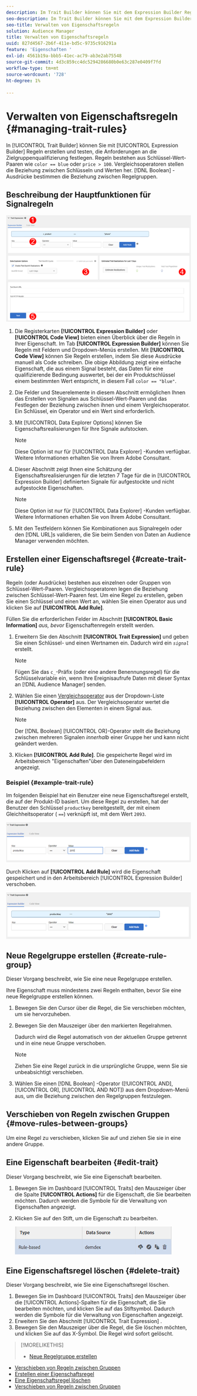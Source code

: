 ```yaml
---
description: Im Trait Builder können Sie mit dem Expression Builder Regeln erstellen und testen, die Anforderungen an die Zielgruppenqualifizierung festlegen. Regeln bestehen aus Schlüssel-Wert-Paaren wie "color == blue" oder "price &gt; 100". Vergleichsoperatoren stellen die Beziehung zwischen Schlüsseln und Werten her. Boolesche Ausdrücke bestimmen die Beziehung zwischen Regelgruppen.
seo-description: Im Trait Builder können Sie mit dem Expression Builder Regeln erstellen und testen, die Anforderungen an die Zielgruppenqualifizierung festlegen. Regeln bestehen aus Schlüssel-Wert-Paaren wie "color == blue" oder "price &gt; 100". Vergleichsoperatoren stellen die Beziehung zwischen Schlüsseln und Werten her. Boolesche Ausdrücke bestimmen die Beziehung zwischen Regelgruppen.
seo-title: Verwalten von Eigenschaftsregeln
solution: Audience Manager
title: Verwalten von Eigenschaftsregeln
uuid: 827d4567-2b6f-411e-bd5c-9735c916291a
feature: 'Eigenschaften '
exl-id: 4561b19a-bbb5-41ec-ac79-ab3e2ab75548
source-git-commit: 4d3c859cc4dc5294286680b0e63c287e0409f7fd
workflow-type: tm+mt
source-wordcount: '728'
ht-degree: 1%

---
```


# Verwalten von Eigenschaftsregeln {#managing-trait-rules}

In [!UICONTROL Trait Builder] können Sie mit [!UICONTROL Expression Builder] Regeln erstellen und testen, die Anforderungen an die Zielgruppenqualifizierung festlegen. Regeln bestehen aus Schlüssel-Wert-Paaren wie `color == blue` oder `price > 100`. Vergleichsoperatoren stellen die Beziehung zwischen Schlüsseln und Werten her. [!DNL Boolean] -Ausdrücke bestimmen die Beziehung zwischen Regelgruppen.

<!-- c_tb_rules.xml -->

## Beschreibung der Hauptfunktionen für Signalregeln

![](assets/manage-trait-rules.png)

1. Die Registerkarten **[!UICONTROL Expression Builder]** oder **[!UICONTROL Code View]** bieten einen Überblick über die Regeln in Ihrer Eigenschaft. Im Tab **[!UICONTROL Expression Builder]** können Sie Regeln mit Feldern und Dropdown-Menüs erstellen. Mit **[!UICONTROL Code View]** können Sie Regeln erstellen, indem Sie diese Ausdrücke manuell als Code schreiben. Die obige Abbildung zeigt eine einfache Eigenschaft, die aus einem Signal besteht, das Daten für eine qualifizierende Bedingung auswertet, bei der ein Produktschlüssel einem bestimmten Wert entspricht, in diesem Fall `color == "blue"`.

1. Die Felder und Steuerelemente in diesem Abschnitt ermöglichen Ihnen das Erstellen von Signalen aus Schlüssel-Wert-Paaren und das Festlegen der Beziehung zwischen ihnen und einem Vergleichsoperator. Ein Schlüssel, ein Operator und ein Wert sind erforderlich.
1. Mit [!UICONTROL Data Explorer Options] können Sie Eigenschaftsrealisierungen für Ihre Signale aufstocken.

   >[!NOTE]
   >
   >Diese Option ist nur für [!UICONTROL Data Explorer] -Kunden verfügbar. Weitere Informationen erhalten Sie von Ihrem Adobe Consultant.

1. Dieser Abschnitt zeigt Ihnen eine Schätzung der Eigenschaftsrealisierungen für die letzten 7 Tage für die in [!UICONTROL Expression Builder] definierten Signale für aufgestockte und nicht aufgestockte Eigenschaften.

   >[!NOTE]
   >
   >Diese Option ist nur für [!UICONTROL Data Explorer] -Kunden verfügbar. Weitere Informationen erhalten Sie von Ihrem Adobe Consultant.

1. Mit den Testfeldern können Sie Kombinationen aus Signalregeln oder den [!DNL URL]s validieren, die Sie beim Senden von Daten an Audience Manager verwenden möchten.

## Erstellen einer Eigenschaftsregel {#create-trait-rule}

Regeln (oder Ausdrücke) bestehen aus einzelnen oder Gruppen von Schlüssel-Wert-Paaren. Vergleichsoperatoren legen die Beziehung zwischen Schlüssel-Wert-Paaren fest. Um eine Regel zu erstellen, geben Sie einen Schlüssel und einen Wert an, wählen Sie einen Operator aus und klicken Sie auf **[!UICONTROL Add Rule]**.

<!-- t_tb_create_rules.xml -->

Füllen Sie die erforderlichen Felder im Abschnitt **[!UICONTROL Basic Information]** *aus, bevor* Eigenschaftenregeln erstellt werden.

1. Erweitern Sie den Abschnitt **[!UICONTROL Trait Expression]** und geben Sie einen Schlüssel- und einen Wertnamen ein. Dadurch wird ein *`signal`* erstellt.

   >[!NOTE]
   >
   >Fügen Sie das `c_`-Präfix (oder eine andere Benennungsregel) für die Schlüsselvariable ein, wenn Ihre Ereignisaufrufe Daten mit dieser Syntax an [!DNL Audience Manager] senden.

1. Wählen Sie einen [Vergleichsoperator](../../features/traits/trait-comparison-operators.md) aus der Dropdown-Liste **[!UICONTROL Operator]** aus. Der Vergleichsoperator wertet die Beziehung zwischen den Elementen in einem Signal aus.

   >[!NOTE]
   >
   >Der [!DNL Boolean] [!UICONTROL OR]-Operator stellt die Beziehung zwischen mehreren Signalen *innerhalb* einer Gruppe her und kann nicht geändert werden.

1. Klicken **[!UICONTROL Add Rule]**. Die gespeicherte Regel wird im Arbeitsbereich &quot;Eigenschaften&quot;über den Dateneingabefeldern angezeigt.

### Beispiel {#example-trait-rule}

Im folgenden Beispiel hat ein Benutzer eine neue Eigenschaftsregel erstellt, die auf der Produkt-ID basiert. Um diese Regel zu erstellen, hat der Benutzer den Schlüssel `productkey` bereitgestellt, der mit einem Gleichheitsoperator ( `==`) verknüpft ist, mit dem Wert `2093`.

![](assets/tb_sample_rule1.png)

Durch Klicken auf **[!UICONTROL Add Rule]** wird die Eigenschaft gespeichert und in den Arbeitsbereich [!UICONTROL Expression Builder] verschoben.

![](assets/tb_sample_rule2.png)

## Neue Regelgruppe erstellen {#create-rule-group}

Dieser Vorgang beschreibt, wie Sie eine neue Regelgruppe erstellen.

<!-- t_tb_new_rule_group.xml -->

Ihre Eigenschaft muss mindestens zwei Regeln enthalten, bevor Sie eine neue Regelgruppe erstellen können.

1. Bewegen Sie den Cursor über die Regel, die Sie verschieben möchten, um sie hervorzuheben.
1. Bewegen Sie den Mauszeiger über den markierten Regelrahmen.

   Dadurch wird die Regel automatisch von der aktuellen Gruppe getrennt und in eine neue Gruppe verschoben.

   >[!NOTE]
   >
   >Ziehen Sie eine Regel zurück in die ursprüngliche Gruppe, wenn Sie sie unbeabsichtigt verschieben.

1. Wählen Sie einen [!DNL Boolean] -Operator ([!UICONTROL AND], [!UICONTROL OR], [!UICONTROL AND NOT]) aus dem Dropdown-Menü aus, um die Beziehung zwischen den Regelgruppen festzulegen.

## Verschieben von Regeln zwischen Gruppen {#move-rules-between-groups}

Um eine Regel zu verschieben, klicken Sie auf und ziehen Sie sie in eine andere Gruppe.

## Eine Eigenschaft bearbeiten {#edit-trait}

Dieser Vorgang beschreibt, wie Sie eine Eigenschaft bearbeiten.

<!-- t_tb_edit.xml -->

1. Bewegen Sie im Dashboard [!UICONTROL Traits] den Mauszeiger über die Spalte **[!UICONTROL Actions]** für die Eigenschaft, die Sie bearbeiten möchten. Dadurch werden die Symbole für die Verwaltung von Eigenschaften angezeigt.
1. Klicken Sie auf den Stift, um die Eigenschaft zu bearbeiten.

   ![](assets/tb_edit_trait.png)

## Eine Eigenschaftsregel löschen {#delete-trait}

Dieser Vorgang beschreibt, wie Sie eine Eigenschaftsregel löschen.

<!-- t_tb_delete_rule.xml -->

1. Bewegen Sie im Dashboard [!UICONTROL Traits] den Mauszeiger über die [!UICONTROL Actions]-Spalten für die Eigenschaft, die Sie bearbeiten möchten, und klicken Sie auf das Stiftsymbol. Dadurch werden die Symbole für die Verwaltung von Eigenschaften angezeigt.
1. Erweitern Sie den Abschnitt [!UICONTROL Trait Expression] .
1. Bewegen Sie den Mauszeiger über die Regel, die Sie löschen möchten, und klicken Sie auf das X-Symbol. Die Regel wird sofort gelöscht.

>[!MORELIKETHIS]
>
>* [Neue Regelgruppe erstellen](../../features/traits/manage-trait-rules.md#create-rule-group)
* [Verschieben von Regeln zwischen Gruppen](../../features/traits/manage-trait-rules.md#move-rules-between-groups)
* [Erstellen einer Eigenschaftsregel](../../features/traits/manage-trait-rules.md#create-trait-rule)
* [Eine Eigenschaftsregel löschen](../../features/traits/manage-trait-rules.md#delete-trait)
* [Verschieben von Regeln zwischen Gruppen](../../features/traits/manage-trait-rules.md#move-rules-between-groups)

